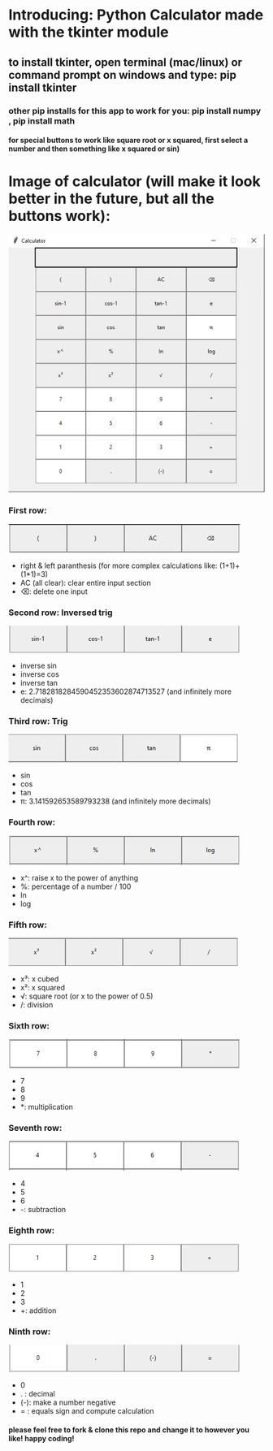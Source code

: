 # Introducing: Python Calculator made with the tkinter module
## to install tkinter, open terminal (mac/linux) or command prompt on windows and type: pip install tkinter
### other pip installs for this app to work for you: pip install numpy , pip install math

#### for special buttons to work like square root or x squared, first select a number and then something like x squared or sin)

# Image of calculator (will make it look better in the future, but all the buttons work):
![](assets/calculator.jpg)

### First row: 
![](assets/firstrow.jpg)
* right & left paranthesis (for more complex calculations like: (1+1)+(1*1)=3)
* AC (all clear): clear entire input section
* ⌫: delete one input

### Second row: Inversed trig 
![](assets/secondrow.jpg)
* inverse sin
* inverse cos
* inverse tan
* e: 2.7182818284590452353602874713527 (and infinitely more decimals)

### Third row: Trig 
![](assets/thirdrow.jpg)
* sin
* cos
* tan
* π: 3.141592653589793238 (and infinitely more decimals)

### Fourth row: 
![](assets/fourthrow.jpg)
* x^: raise x to the power of anything 
* %: percentage of a number / 100 
* ln 
* log 

### Fifth row:
![](assets/fifthrow.jpg)
* x³: x cubed 
* x²: x squared 
* √: square root (or x to the power of 0.5)
* /: division 

### Sixth row:
![](assets/sixthrow.jpg)
* 7
* 8 
* 9
* *: multiplication 

### Seventh row:
![](assets/seventhrow.jpg)
* 4
* 5
* 6
* -: subtraction 

### Eighth row:
![](assets/eigthrow.jpg)
* 1
* 2
* 3
* +: addition 

### Ninth row:
![](assets/ninthrow.jpg)
* 0
* . : decimal
* (-): make a number negative 
* = : equals sign and compute calculation 


#### please feel free to fork & clone this repo and change it to however you like! happy coding! 